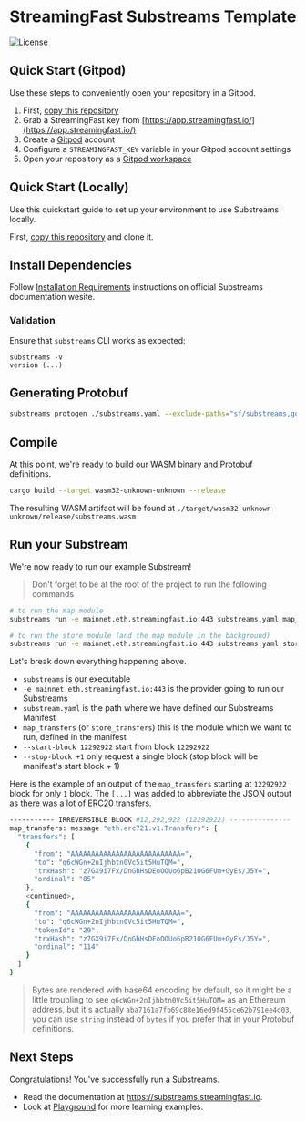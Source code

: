 # StreamingFast Substreams Template
[![License](https://img.shields.io/badge/License-Apache%202.0-blue.svg)](https://opensource.org/licenses/Apache-2.0)

## Quick Start (Gitpod)

Use these steps to conveniently open your repository in a Gitpod.

1. First, [copy this repository](https://github.com/streamingfast/substreams-template/generate)
2. Grab a StreamingFast key from [https://app.streamingfast.io/](https://app.streamingfast.io/)
3. Create a [Gitpod](https://gitpod.io) account
4. Configure a `STREAMINGFAST_KEY` variable in your Gitpod account settings
5. Open your repository as a [Gitpod workspace](https://gitpod.io/workspaces)

## Quick Start (Locally)

Use this quickstart guide to set up your environment to use Substreams locally.

First, [copy this repository](https://github.com/streamingfast/substreams-template/generate) and clone it.

## Install Dependencies

Follow [Installation Requirements](https://substreams.streamingfast.io/developer-guide/installation-requirements#local-installation) instructions on official Substreams documentation wesite.

### Validation

Ensure that `substreams` CLI works as expected:

```
substreams -v
version (...)
```

## Generating Protobuf

```bash
substreams protogen ./substreams.yaml --exclude-paths="sf/substreams,google"
```

## Compile

At this point, we're ready to build our WASM binary and Protobuf definitions.

```bash
cargo build --target wasm32-unknown-unknown --release
```

The resulting WASM artifact will be found at `./target/wasm32-unknown-unknown/release/substreams.wasm`

## Run your Substream

We're now ready to run our example Substream!

> Don't forget to be at the root of the project to run the following commands

```bash
# to run the map module
substreams run -e mainnet.eth.streamingfast.io:443 substreams.yaml map_transfers --start-block 12292922 --stop-block +1

# to run the store module (and the map module in the background)
substreams run -e mainnet.eth.streamingfast.io:443 substreams.yaml store_transfers --start-block 12292922 --stop-block +1
```

Let's break down everything happening above.

- `substreams` is our executable
- `-e mainnet.eth.streamingfast.io:443` is the provider going to run our Substreams
- `substream.yaml` is the path where we have defined our Substreams Manifest
- `map_transfers` (or `store_transfers`) this is the module which we want to run, defined in the manifest
- `--start-block 12292922` start from block `12292922`
- `--stop-block +1` only request a single block (stop block will be manifest's start block + 1)

Here is the example of an output of the `map_transfers` starting at `12292922` block for only `1` block.
The `[...]` was added to abbreviate the JSON output as there was a lot of ERC20 transfers.

```bash
----------- IRREVERSIBLE BLOCK #12,292,922 (12292922) ---------------
map_transfers: message "eth.erc721.v1.Transfers": {
  "transfers": [
    {
      "from": "AAAAAAAAAAAAAAAAAAAAAAAAAAA=",
      "to": "q6cWGn+2nIjhbtn0Vc5it5HuTQM=",
      "trxHash": "z7GX9i7Fx/DnGhHsDEoOOUo6pB21OG6FUm+GyEs/J5Y=",
      "ordinal": "85"
    },
    <continued>,
    {
      "from": "AAAAAAAAAAAAAAAAAAAAAAAAAAA=",
      "to": "q6cWGn+2nIjhbtn0Vc5it5HuTQM=",
      "tokenId": "29",
      "trxHash": "z7GX9i7Fx/DnGhHsDEoOOUo6pB21OG6FUm+GyEs/J5Y=",
      "ordinal": "114"
    }
  ]
}
```

> Bytes are rendered with base64 encoding by default, so it might be a little troubling to see `q6cWGn+2nIjhbtn0Vc5it5HuTQM=` as an Ethereum address, but it's actually `aba7161a7fb69c88e16ed9f455ce62b791ee4d03`, you can use `string` instead of `bytes` if you prefer that in your Protobuf definitions.

## Next Steps

Congratulations! You've successfully run a Substreams.

- Read the documentation at https://substreams.streamingfast.io.
- Look at [Playground](https://github.com/streamingfast/substreams-playground) for more learning examples.
